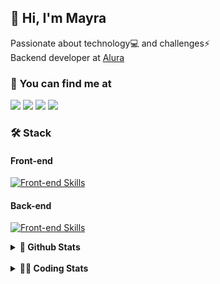 ## 👋 Hi, I'm Mayra

Passionate about technology💻 and challenges⚡  
Backend developer at [Alura](https://www.alura.com.br)   

### 💬 You can find me at

<a href="https://mayra.dev" target="_blank" rel="noopener"><img src="https://img.shields.io/badge/-mayra.dev-005FED?style=flat&logo=Google-chrome&logoColor=white"/></a>
<a href="https://linkedin.com/in/mayraamaral" target="_blank" rel="noopener"><img src="https://img.shields.io/badge/-/mayraamaral-0077B5?style=flat&logo=Linkedin&logoColor=white"/></a>
<a href="mailto:mayra@mayra.dev" target="_blank" rel="noopener"><img src="https://img.shields.io/badge/-mayra@mayra.dev-D14836?style=flat&logo=Gmail&logoColor=white"/></a>
<a href="" target="_blank" rel="noopener"><img src="https://img.shields.io/badge/-mayraamaral-7289DA?style=flat&logo=Discord&logoColor=white"/></a>

### 🛠️ Stack
#### Front-end

[![Front-end Skills](https://skillicons.dev/icons?i=react,next,angular,redux,styledcomponents,html,css,sass,js,ts,figma)](https://skillicons.dev)
#### Back-end

[![Front-end Skills](https://skillicons.dev/icons?i=java,spring,hibernate,aws,idea,postgres,mysql,git,linux,bash,nodejs,docker,kubernetes,jenkins)](https://skillicons.dev)


<details>
    <summary><strong>📌 Github Stats</strong></summary>
    <br />
    <div align="center">
        <table>
      <td><img height="160em" src="https://github-readme-stats.vercel.app/api?username=mayraamaral&show_icons=true&theme=algolia&hide_border=true&hide=stars&count_private=true" alt="Readme stats"></td>
      <td><img height="160em" src="https://github-readme-stats.vercel.app/api/top-langs/?username=mayraamaral&&layout=compact&&theme=algolia&hide_border=true&langs_count=6" alt="Language stats"></td>
       </table>
  </div> 
    

  <p align="center">
    <img src="https://github-readme-streak-stats.herokuapp.com?user=mayraamaral&theme=dark&hide_border=true&date_format=j%20M%5B%20Y%5D&locale=pt-br&background=050F2C&ring=0195DD&fire=23AA7D&currStreakLabel=23AA7D" alt="Streak stats">
  </p> 
</details>

<br />

<details>
  <summary><strong>👩‍💻 Coding Stats</strong></summary>
  <br />
  
  <!--START_SECTION:waka-->
![Code Time](http://img.shields.io/badge/Code%20Time-585%20hrs%2050%20mins-blue)

**🐱 My GitHub Data** 

> 📦 583.7 kB Used in GitHub's Storage 
 > 
> 🏆 898 Contributions in the Year 2024
 > 
> 🚫 Not Opted to Hire
 > 
> 📜 59 Public Repositories 
 > 
> 🔑 33 Private Repositories 
 > 
**I'm an Early 🐤** 

```text
🌞 Morning                6612 commits        ██████░░░░░░░░░░░░░░░░░░░   22.62 % 
🌆 Daytime                18630 commits       ████████████████░░░░░░░░░   63.74 % 
🌃 Evening                3711 commits        ███░░░░░░░░░░░░░░░░░░░░░░   12.70 % 
🌙 Night                  276 commits         ░░░░░░░░░░░░░░░░░░░░░░░░░   00.94 % 
```
📅 **I'm Most Productive on Wednesday** 

```text
Monday                   4607 commits        ████░░░░░░░░░░░░░░░░░░░░░   15.76 % 
Tuesday                  3334 commits        ███░░░░░░░░░░░░░░░░░░░░░░   11.41 % 
Wednesday                10110 commits       █████████░░░░░░░░░░░░░░░░   34.59 % 
Thursday                 6605 commits        ██████░░░░░░░░░░░░░░░░░░░   22.60 % 
Friday                   3853 commits        ███░░░░░░░░░░░░░░░░░░░░░░   13.18 % 
Saturday                 301 commits         ░░░░░░░░░░░░░░░░░░░░░░░░░   01.03 % 
Sunday                   419 commits         ░░░░░░░░░░░░░░░░░░░░░░░░░   01.43 % 
```


📊 **This Week I Spent My Time On** 

```text
🕑︎ Time Zone: America/Sao_Paulo

💬 Programming Languages: 
Java                     2 hrs 10 mins       █████████████░░░░░░░░░░░░   50.15 % 
JavaScript               47 mins             █████░░░░░░░░░░░░░░░░░░░░   18.14 % 
SQL                      45 mins             ████░░░░░░░░░░░░░░░░░░░░░   17.52 % 
CSS                      35 mins             ███░░░░░░░░░░░░░░░░░░░░░░   13.59 % 
Properties               0 secs              ░░░░░░░░░░░░░░░░░░░░░░░░░   00.37 % 

🔥 Editors: 
IntelliJ IDEA            4 hrs 20 mins       █████████████████████████   100.00 % 

💻 Operating System: 
Linux                    4 hrs 20 mins       █████████████████████████   100.00 % 
```

**I Mostly Code in Java** 

```text
Java                     123 repos           ███████░░░░░░░░░░░░░░░░░░   28.02 % 
HTML                     110 repos           ██████░░░░░░░░░░░░░░░░░░░   25.06 % 
JavaScript               101 repos           ██████░░░░░░░░░░░░░░░░░░░   23.01 % 
TypeScript               83 repos            █████░░░░░░░░░░░░░░░░░░░░   18.91 % 
Dockerfile               1 repo              ░░░░░░░░░░░░░░░░░░░░░░░░░   00.23 % 
```




 Last Updated on 14/10/2024 19:18:11 UTC
<!--END_SECTION:waka-->

</details>
